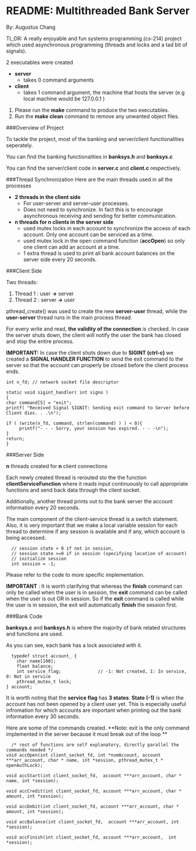 # README: Multithreaded Bank Server

By: Augustus Chang 

TL;DR: A really enjoyable and fun systems programming (cs-214) project which used asynchronous programming (threads and locks and a tad bit of signals). 




2 executables were created 

* **server**
	* takes 0 command arguments
* **client**
	* takes 1 command argument, the machine that hosts the server (e.g local machine would be 127.0.0.1 )


1. Please run the **make** command to produce the two executables. 
2. Run the **make clean** command to remove any unwanted object files.

###Overview of Project

To tackle the project, most of the banking and server/client functionalities seperately. 

You can find the banking functionalities in **banksys.h** and **banksys.c**

You can find the server/client code in **server.c** and **client.c** respectively.

###Thread Synchronization 
Here are the main threads used in all the processes

* **2 threads in the client side** 
	* For user-server and server-user processes. 
	* Does not need to synchronize. In fact this is to encourage asynchronous receiving and sending for better communication.
* **n threads for n clients in the server side** 
	* used mutex locks in each account to synchronize the access of each account. Only one account can be serviced as a time.
	* used mutex lock in the open command function (**accOpen**) so only one client can add an account at a time. 
	* 1 extra thread is used to print all bank account balances on the server side every 20 seconds.

###Client Side

Two threads: 
1. Thread 1 : user **->** server 
2. Thread 2 : server **->** user

pthread_create() was used to create the new **server-user** thread, while the **user-server** thread runs in the main process thread. 

For every write and read,  **the validity of the connection** is checked. In case the server shuts down, the client will notify the user the bank has closed and stop the entire process.

**IMPORTANT:** 
In case the client shuts down due to **SIGINT (ctrl-c)** we created a **SIGNAL HANDLER FUNCTION** to send the exit command to the server so that the account can properly be closed before the client process ends.

	int n_fd; // network socket file descriptor

	static void sigint_handler( int signo )
	{
  	char command[5] = "exit";
	printf( "Received Signal SIGNIT: Sending exit command to Server before Client dies. . .\n");

  	if ( (write(n_fd, command, strlen(command) ) ) < 0){
         printf("- - - Sorry, your session has expired. - - -\n");
  	}
  	return;
	}
	

###Server Side

**n** threads created for **n** client connections

Each newly created thread is rerouted sto the the function **clientServiceFunction** where it reads input continuously to call appropriate functions and send back data through the client socket.

Additionally, another thread prints out to the bank server the account information every 20 seconds.

The main component of the client-service thread is a switch statement. Also, it is very important that we make a local variable session for each thread to determine if any session is available and if any, which account is being accessed.

	  // session state < 0 if not in session,
      // session state >=0 if in session (specifying location of account)
	  // initialize session 
      int session = -1;

Please refer to the code to more specific implementation.

**IMPORTANT** : It is worth clarifying that whereas the **finish** command can only be called when the user is in session, the **exit** command can be called when the user is out OR in session. So if the **exit** command is called while the user is in session, the exit will automatically **finish** the session first.

###Bank Code

**banksys.c** and **banksys.h** is where the majority of bank related structures and functions are used. 

As you can see, each bank has a lock associated with it.

	  typedef struct account_ {
        char name[100];
        float balance;
        int service_flag;              // -1: Not created, 1: In service,  0: Not in service
        pthread_mutex_t lock;
    } account;
	
It is worth noting that the **service flag** has **3 states**. 
**State (-1)** is when the account has not been opened by a client user yet. This is especially useful infromation for which accounts are important when printing out the bank information every 30 seconds.

Here are some of the commands created. 
**Note: exit is the only command implemented in the server because it must break out of the loop **

	  /* rest of functions are self explanatory, directly parallel the commands needed */
    void accOpen(int client_socket_fd, int *numAccount, account ***arr_account, char * name, int *session, pthread_mutex_t * openAuthLock);

    void accStart(int client_socket_fd,  account ***arr_account, char * name, int *session);

    void accCredit(int client_socket_fd, account ***arr_account, char * amount, int *session);

    void accDebit(int client_socket_fd, account ***arr_account, char * amount, int *session);

    void accBalance(int client_socket_fd,  account ***arr_account, int *session);

    void accFinish(int client_socket_fd, account ***arr_account,  int *session);

